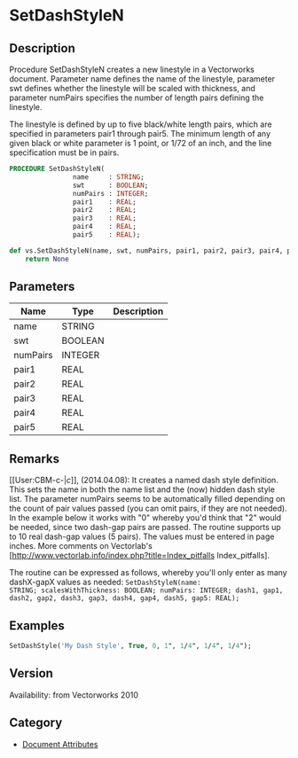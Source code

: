 # SetDashStyleN

## Description
Procedure SetDashStyleN creates a new linestyle in a Vectorworks document. Parameter name defines the name of the linestyle, parameter swt defines whether the linestyle will be scaled with thickness, and parameter numPairs specifies the number of length pairs defining the linestyle.

The linestyle is defined by up to five black/white length pairs, which are specified in parameters pair1 through pair5. The minimum length of any given black or white parameter is 1 point, or 1/72 of an inch, and the line specification must be in pairs.

```pascal
PROCEDURE SetDashStyleN(
				name     : STRING;
				swt      : BOOLEAN;
				numPairs : INTEGER;
				pair1    : REAL;
				pair2    : REAL;
				pair3    : REAL;
				pair4    : REAL;
				pair5    : REAL);
```

```python
def vs.SetDashStyleN(name, swt, numPairs, pair1, pair2, pair3, pair4, pair5):
    return None
```

## Parameters
|Name|Type|Description|
|---|---|---|
|name|STRING|   |
|swt|BOOLEAN|   |
|numPairs|INTEGER|   |
|pair1|REAL|   |
|pair2|REAL|   |
|pair3|REAL|   |
|pair4|REAL|   |
|pair5|REAL|   |

## Remarks
[[User:CBM-c-|_c_]], (2014.04.08):  It creates a named dash style definition. This sets the name in both the name list and the (now) hidden dash style list. The parameter numPairs seems to be automatically filled depending on the count of pair values passed (you can omit pairs, if they are not needed). In the example below it works with "0" whereby you'd think that "2" would be needed, since two dash-gap pairs are passed. The routine supports up to 10 real dash-gap values (5 pairs). The values must be entered in page inches. More comments on Vectorlab's [http://www.vectorlab.info/index.php?title=Index_pitfalls Index_pitfalls].

The routine can be expressed as follows, whereby you'll only enter as many dashX-gapX values as needed:
<code lang="pas">SetDashStyleN(name: STRING; scalesWithThickness: BOOLEAN; numPairs: INTEGER; dash1, gap1, dash2, gap2, dash3, gap3, dash4, gap4, dash5, gap5: REAL);</code>

## Examples
```pascal
SetDashStyle('My Dash Style', True, 0, 1", 1/4", 1/4", 1/4");
```

## Version
Availability: from Vectorworks 2010

## Category
* [Document Attributes](../Categories/Document%20Attributes.md)
